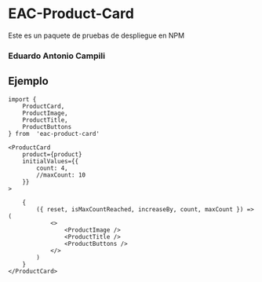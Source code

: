 # EAC-Product-Card

Este es un paquete de pruebas de despliegue en NPM

### Eduardo Antonio Campili

## Ejemplo

``` 
import {
    ProductCard,
    ProductImage,
    ProductTitle,
    ProductButtons
} from  'eac-product-card'
```

```
<ProductCard
    product={product}
    initialValues={{
        count: 4,
        //maxCount: 10
    }}
>

    {
        ({ reset, isMaxCountReached, increaseBy, count, maxCount }) => (
            <>
                <ProductImage />
                <ProductTitle />
                <ProductButtons />
            </>
        )
    }
</ProductCard>

```